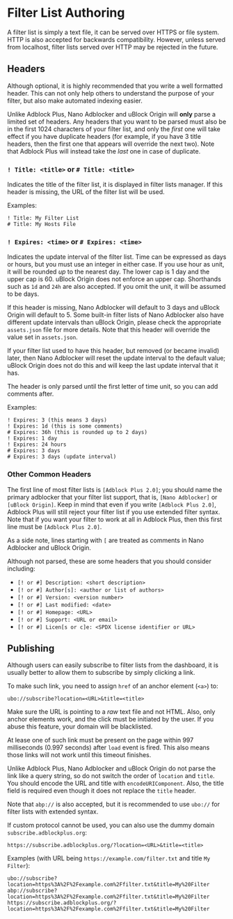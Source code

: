 # Filter List Authoring

A filter list is simply a text file, it can be served over HTTPS or file system.
HTTP is also accepted for backwards compatibility. However, unless served from
localhost, filter lists served over HTTP may be rejected in the future.

## Headers

Although optional, it is highly recommended that you write a well formatted
header. This can not only help others to understand the purpose of your filter,
but also make automated indexing easier.

Unlike Adblock Plus, Nano Adblocker and uBlock Origin will **only** parse a
limited set of headers. Any headers that you want to be parsed must also be in
the first 1024 characters of your filter list, and only the *first* one will
take effect if you have duplicate headers (for example, if you have 3 title
headers, then the first one that appears will override the next two). Note that
Adblock Plus will instead take the *last* one in case of duplicate.

### `! Title: <title>` or `# Title: <title>`

Indicates the title of the filter list, it is displayed in filter lists manager.
If this header is missing, the URL of the filter list will be used.

Examples:
```
! Title: My Filter List
# Title: My Hosts File
```

### `! Expires: <time>` or `# Expires: <time>`

Indicates the update interval of the filter list. Time can be expressed as days
or hours, but you must use an integer in either case. If you use hour as unit,
it will be rounded *up* to the nearest day. The lower cap is 1 day and the upper
cap is 60. uBlock Origin does not enforce an upper cap. Shorthands such as `1d`
and `24h` are also accepted. If you omit the unit, it will be assumed to be
days.

If this header is missing, Nano Adblocker will default to 3 days and uBlock
Origin will default to 5. Some built-in filter lists of Nano Adblocker
also have different update intervals than uBlock Origin, please check the
appropriate `assets.json` file for more details. Note that this header will
override the value set in `assets.json`.

If your filter list used to have this header, but removed (or became invalid)
later, then Nano Adblocker will reset the update interval to the default value;
uBlock Origin does not do this and will keep the last update interval that it
has.

The header is only parsed until the first letter of time unit, so you can add
comments after.

Examples:
```
! Expires: 3 (this means 3 days)
! Expires: 1d (this is some comments)
# Expires: 36h (this is rounded up to 2 days)
! Expires: 1 day
! Expires: 24 hours
# Expires: 3 days
# Expires: 3 days (update interval)
```

### Other Common Headers

The first line of most filter lists is `[Adblock Plus 2.0]`; you should name
the primary adblocker that your filter list support, that is, `[Nano Adblocker]`
or `[uBlock Origin]`. Keep in mind that even if you write `[Adblock Plus 2.0]`,
Adblock Plus will still reject your filter list if you use extended filter
syntax. Note that if you want your filter to work at all in Adblock Plus, then
this first line must be `[Adblock Plus 2.0]`.

As a side note, lines starting with `[` are treated as comments in Nano
Adblocker and uBlock Origin.

Although not parsed, these are some headers that you should consider including:
- `[! or #] Description: <short description>`
- `[! or #] Author[s]: <author or list of authors>`
- `[! or #] Version: <version number>`
- `[! or #] Last modified: <date>`
- `[! or #] Homepage: <URL>`
- `[! or #] Support: <URL or email>`
- `[! or #] Licen[s or c]e: <SPDX license identifier or URL>`

## Publishing

Although users can easily subscribe to filter lists from the dashboard, it is
usually better to allow them to subscribe by simply clicking a link.

To make such link, you need to assign `href` of an anchor element (`<a>`) to:
```
ubo://subscribe?location=<URL>&title=<title>
```

Make sure the URL is pointing to a *raw* text file and not HTML. Also, only
anchor elements work, and the click must be initiated by the user. If you abuse
this feature, your domain will be blacklisted.

At lease one of such link must be present on the page within 997 milliseconds
(0.997 seconds) after `load` event is fired. This also means those links will
not work until this timeout finishes.

Unlike Adblock Plus, Nano Adblocker and uBlock Origin do not parse the link
like a query string, so do not switch the order of `location` and `title`.
You should encode the URL and title with `encodeURIComponent`. Also, the title
field is required even though it does not replace the `title` header.

Note that `abp://` is also accepted, but it is recommended to use `ubo://` for
filter lists with extended syntax.

If custom protocol cannot be used, you can also use the dummy domain
`subscribe.adblockplus.org`:
```
https://subscribe.adblockplus.org/?location=<URL>&title=<title>
```

Examples (with URL being `https://example.com/filter.txt` and title `My
Filter`):
```
ubo://subscribe?location=https%3A%2F%2Fexample.com%2Ffilter.txt&title=My%20Filter
abp://subscribe?location=https%3A%2F%2Fexample.com%2Ffilter.txt&title=My%20Filter
https://subscribe.adblockplus.org/?location=https%3A%2F%2Fexample.com%2Ffilter.txt&title=My%20Filter
```
